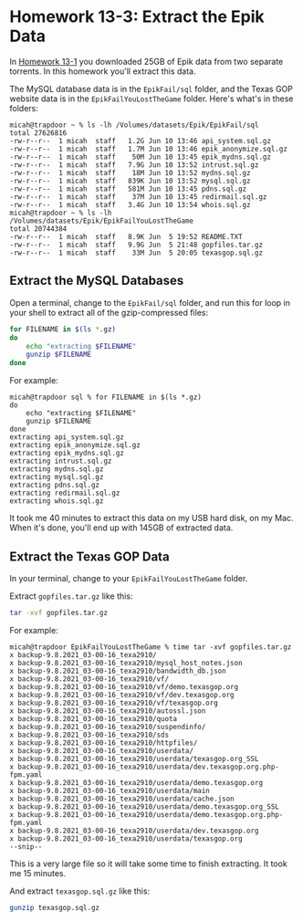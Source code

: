 # Homework 13-3: Extract the Epik Data

In [Homework 13-1](./homework-13-1.md) you downloaded 25GB of Epik data from two separate torrents. In this homework you'll extract this data.

The MySQL database data is in the `EpikFail/sql` folder, and the Texas GOP website data is in the `EpikFailYouLostTheGame` folder. Here's what's in these folders:

```
micah@trapdoor ~ % ls -lh /Volumes/datasets/Epik/EpikFail/sql
total 27626816
-rw-r--r--  1 micah  staff   1.2G Jun 10 13:46 api_system.sql.gz
-rw-r--r--  1 micah  staff   1.7M Jun 10 13:46 epik_anonymize.sql.gz
-rw-r--r--  1 micah  staff    50M Jun 10 13:45 epik_mydns.sql.gz
-rw-r--r--  1 micah  staff   7.9G Jun 10 13:52 intrust.sql.gz
-rw-r--r--  1 micah  staff    18M Jun 10 13:52 mydns.sql.gz
-rw-r--r--  1 micah  staff   839K Jun 10 13:52 mysql.sql.gz
-rw-r--r--  1 micah  staff   581M Jun 10 13:45 pdns.sql.gz
-rw-r--r--  1 micah  staff    37M Jun 10 13:45 redirmail.sql.gz
-rw-r--r--  1 micah  staff   3.4G Jun 10 13:54 whois.sql.gz
micah@trapdoor ~ % ls -lh /Volumes/datasets/Epik/EpikFailYouLostTheGame 
total 20744384
-rw-r--r--  1 micah  staff   8.9K Jun  5 19:52 README.TXT
-rw-r--r--  1 micah  staff   9.9G Jun  5 21:48 gopfiles.tar.gz
-rw-r--r--  1 micah  staff    33M Jun  5 20:05 texasgop.sql.gz
````

## Extract the MySQL Databases

Open a terminal, change to the `EpikFail/sql` folder, and run this for loop in your shell to extract all of the gzip-compressed files:

```sh
for FILENAME in $(ls *.gz)
do
    echo "extracting $FILENAME"
    gunzip $FILENAME
done
```

For example:

```
micah@trapdoor sql % for FILENAME in $(ls *.gz)
do
    echo "extracting $FILENAME"
    gunzip $FILENAME
done
extracting api_system.sql.gz
extracting epik_anonymize.sql.gz
extracting epik_mydns.sql.gz
extracting intrust.sql.gz
extracting mydns.sql.gz
extracting mysql.sql.gz
extracting pdns.sql.gz
extracting redirmail.sql.gz
extracting whois.sql.gz
```

It took me 40 minutes to extract this data on my USB hard disk, on my Mac. When it's done, you'll end up with 145GB of extracted data.

## Extract the Texas GOP Data

In your terminal, change to your `EpikFailYouLostTheGame` folder.

Extract `gopfiles.tar.gz` like this:

```sh
tar -xvf gopfiles.tar.gz
```

For example:

```
micah@trapdoor EpikFailYouLostTheGame % time tar -xvf gopfiles.tar.gz
x backup-9.8.2021_03-00-16_texa2910/
x backup-9.8.2021_03-00-16_texa2910/mysql_host_notes.json
x backup-9.8.2021_03-00-16_texa2910/bandwidth_db.json
x backup-9.8.2021_03-00-16_texa2910/vf/
x backup-9.8.2021_03-00-16_texa2910/vf/demo.texasgop.org
x backup-9.8.2021_03-00-16_texa2910/vf/dev.texasgop.org
x backup-9.8.2021_03-00-16_texa2910/vf/texasgop.org
x backup-9.8.2021_03-00-16_texa2910/autossl.json
x backup-9.8.2021_03-00-16_texa2910/quota
x backup-9.8.2021_03-00-16_texa2910/suspendinfo/
x backup-9.8.2021_03-00-16_texa2910/sds
x backup-9.8.2021_03-00-16_texa2910/httpfiles/
x backup-9.8.2021_03-00-16_texa2910/userdata/
x backup-9.8.2021_03-00-16_texa2910/userdata/texasgop.org_SSL
x backup-9.8.2021_03-00-16_texa2910/userdata/dev.texasgop.org.php-fpm.yaml
x backup-9.8.2021_03-00-16_texa2910/userdata/demo.texasgop.org
x backup-9.8.2021_03-00-16_texa2910/userdata/main
x backup-9.8.2021_03-00-16_texa2910/userdata/cache.json
x backup-9.8.2021_03-00-16_texa2910/userdata/demo.texasgop.org_SSL
x backup-9.8.2021_03-00-16_texa2910/userdata/demo.texasgop.org.php-fpm.yaml
x backup-9.8.2021_03-00-16_texa2910/userdata/dev.texasgop.org
x backup-9.8.2021_03-00-16_texa2910/userdata/texasgop.org
--snip--
```

This is a very large file so it will take some time to finish extracting. It took me 15 minutes.

And extract `texasgop.sql.gz` like this:

```sh
gunzip texasgop.sql.gz
```
